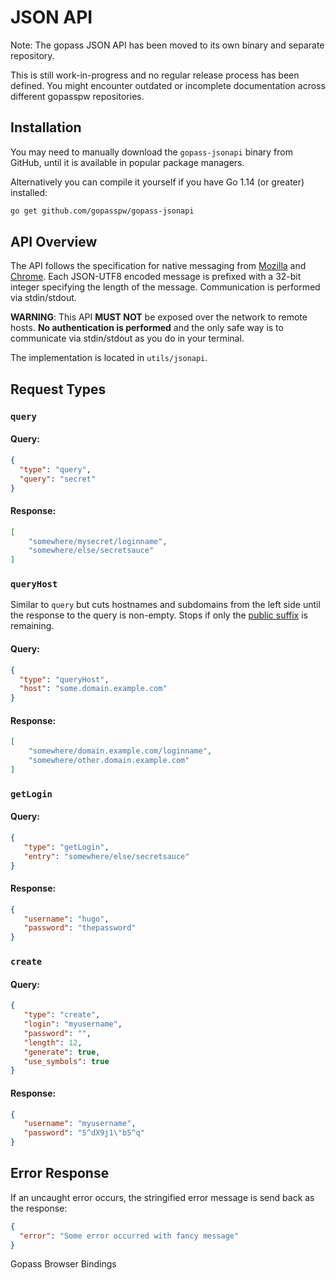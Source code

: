 # JSON API

Note: The gopass JSON API has been moved to its own binary and separate repository.

This is still work-in-progress and no regular release process has been defined.
You might encounter outdated or incomplete documentation across different gopasspw repositories.

## Installation

You may need to manually download the `gopass-jsonapi` binary from GitHub, until it is available in popular package managers.

Alternatively you can compile it yourself if you have Go 1.14 (or greater) installed:

```bash
go get github.com/gopasspw/gopass-jsonapi
```

## API Overview

The API follows the specification for native messaging from [Mozilla](https://developer.mozilla.org/en-US/Add-ons/WebExtensions/Native_messaging) and [Chrome](https://developer.chrome.com/apps/nativeMessaging).
Each JSON-UTF8 encoded message is prefixed with a 32-bit integer specifying the length of the message.
Communication is performed via stdin/stdout.

**WARNING**: This API **MUST NOT** be exposed over the network to remote hosts.
**No authentication is performed** and the only safe way is to communicate via stdin/stdout as you do in your terminal.

The implementation is located in `utils/jsonapi`.

## Request Types

### `query`

#### Query:

```json
{
  "type": "query",
  "query": "secret"
}
```

#### Response:

```json
[
    "somewhere/mysecret/loginname",
    "somewhere/else/secretsauce"
]
```

### `queryHost`

Similar to `query` but cuts hostnames and subdomains from the left side until the response to the query is non-empty. Stops if only the [public suffix](https://publicsuffix.org/) is remaining.

#### Query:

```json
{
  "type": "queryHost",
  "host": "some.domain.example.com"
}
```

#### Response:

```json
[
    "somewhere/domain.example.com/loginname",
    "somewhere/other.domain.example.com"
]
```

### `getLogin`

#### Query:

```json
{
   "type": "getLogin",
   "entry": "somewhere/else/secretsauce"
}
```

#### Response:

```json
{
   "username": "hugo",
   "password": "thepassword"
}
```

### `create`

#### Query:

```json
{
   "type": "create",
   "login": "myusername",
   "password": "",
   "length": 12,
   "generate": true,
   "use_symbols": true
}
```

#### Response:

```json
{
   "username": "myusername",
   "password": "5^dX9j1\"b5^q"
}
```

## Error Response

If an uncaught error occurs, the stringified error message is send back as the response:

```json
{
  "error": "Some error occurred with fancy message"
}
```
Gopass Browser Bindings
